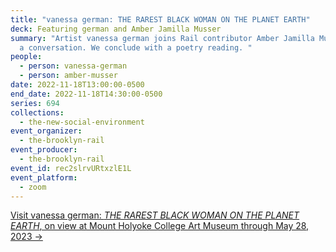 ```yaml
---
title: "vanessa german: THE RAREST BLACK WOMAN ON THE PLANET EARTH"
deck: Featuring german and Amber Jamilla Musser
summary: "Artist vanessa german joins Rail contributor Amber Jamilla Musser for
  a conversation. We conclude with a poetry reading. "
people:
  - person: vanessa-german
  - person: amber-musser
date: 2022-11-18T13:00:00-0500
end_date: 2022-11-18T14:30:00-0500
series: 694
collections:
  - the-new-social-environment
event_organizer:
  - the-brooklyn-rail
event_producer:
  - the-brooklyn-rail
event_id: rec2slrvURtxzlE1L
event_platform:
  - zoom
---
```

[V﻿isit vanessa german: *THE RAREST BLACK WOMAN ON THE PLANET EARTH*, on view at Mount Holyoke College Art Museum through May 28, 2023 →](<https://artmuseum.mtholyoke.edu/exhibition/vanessa-german%E2%80%94-rarest-black-woman-planet-earth#:~:text=vanessa%20german%E2%80%94THE%20RAREST%20BLACK%20WOMAN%20ON%20THE%20PLANET%20EARTH,-Skinner%20Museum%2075&text=1976)%20is%20an%20artist%2C%20activist,of%20curiosities%20at%20Mount%20Holyoke.>)
